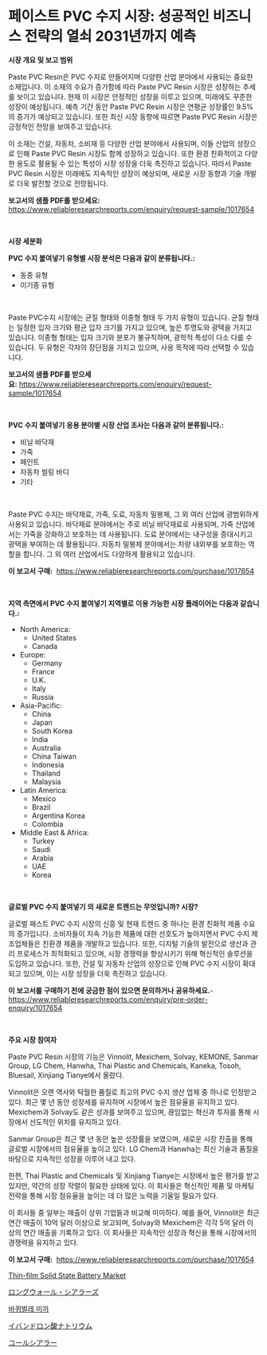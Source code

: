 <p><h1>페이스트 PVC 수지 시장: 성공적인 비즈니스 전략의 열쇠 2031년까지 예측</h1></p><p><strong>시장 개요 및 보고 범위</strong></p>
<p><p>Paste PVC Resin은 PVC 수지로 만들어지며 다양한 산업 분야에서 사용되는 중요한 소재입니다. 이 소재의 수요가 증가함에 따라 Paste PVC Resin 시장은 성장하는 추세를 보이고 있습니다. 현재 이 시장은 안정적인 성장을 이루고 있으며, 미래에도 꾸준한 성장이 예상됩니다. 예측 기간 동안 Paste PVC Resin 시장은 연평균 성장률인 9.5%의 증가가 예상되고 있습니다. 또한 최신 시장 동향에 따르면 Paste PVC Resin 시장은 긍정적인 전망을 보여주고 있습니다.</p><p>이 소재는 건설, 자동차, 소비재 등 다양한 산업 분야에서 사용되며, 이들 산업의 성장으로 인해 Paste PVC Resin 시장도 함께 성장하고 있습니다. 또한 환경 친화적이고 다양한 용도로 활용될 수 있는 특성이 시장 성장을 더욱 촉진하고 있습니다. 따라서 Paste PVC Resin 시장은 미래에도 지속적인 성장이 예상되며, 새로운 시장 동향과 기술 개발로 더욱 발전할 것으로 전망됩니다.</p></p>
<p><strong>보고서의 샘플 PDF를 받으세요:</strong> <a href="https://www.reliableresearchreports.com/enquiry/request-sample/1017654">https://www.reliableresearchreports.com/enquiry/request-sample/1017654</a></p>
<p>&nbsp;</p>
<p><strong>시장 세분화</strong></p>
<p><strong>PVC 수지 붙여넣기 유형별 시장 분석은 다음과 같이 분류됩니다.:</strong></p>
<p><ul><li>동종 유형</li><li>이기종 유형</li></ul></p>
<p>&nbsp;</p>
<p><p>Paste PVC수지 시장에는 균질 형태와 이종형 형태 두 가지 유형이 있습니다. 균질 형태는 일정한 입자 크기와 평균 입자 크기를 가지고 있으며, 높은 투명도와 광택을 가지고 있습니다. 이종형 형태는 입자 크기와 분포가 불규칙하며, 광학적 특성이 다소 다를 수 있습니다. 두 유형은 각자의 장단점을 가지고 있으며, 사용 목적에 따라 선택할 수 있습니다.</p></p>
<p><strong>보고서의 샘플 PDF를 받으세요:</strong>&nbsp;<a href="https://www.reliableresearchreports.com/enquiry/request-sample/1017654">https://www.reliableresearchreports.com/enquiry/request-sample/1017654</a></p>
<p>&nbsp;</p>
<p><strong> PVC 수지 붙여넣기 응용 분야별 시장 산업 조사는 다음과 같이 분류됩니다.:</strong></p>
<p><ul><li>비닐 바닥재</li><li>가죽</li><li>페인트</li><li>자동차 씰링 바디</li><li>기타</li></ul></p>
<p>&nbsp;</p>
<p><p>Paste PVC 수지는 바닥재료, 가죽, 도료, 자동차 밀봉체, 그 외 여러 산업에 광범위하게 사용되고 있습니다. 바닥재료 분야에서는 주로 비닐 바닥재료로 사용되며, 가죽 산업에서는 가죽을 강화하고 보호하는 데 사용됩니다. 도료 분야에서는 내구성을 증대시키고 광택을 부여하는 데 활용됩니다. 자동차 밀봉체 분야에서는 차량 내외부를 보호하는 역할을 합니다. 그 외 여러 산업에서도 다양하게 활용되고 있습니다.</p></p>
<p><strong>이 보고서 구매:</strong>&nbsp; <a href="https://www.reliableresearchreports.com/purchase/1017654">https://www.reliableresearchreports.com/purchase/1017654</a></p>
<p>&nbsp;</p>
<p><strong>지역 측면에서 PVC 수지 붙여넣기 지역별로 이용 가능한 시장 플레이어는 다음과 같습니다.:</strong></p>
<p><ul>
    <li>
        North America:
        <ul>
            <li>United States</li>
            <li>Canada</li>
        </ul>
    </li>
    <li>
        Europe:
        <ul>
            <li>Germany</li>
            <li>France</li>
            <li>U.K.</li>
            <li>Italy</li>
            <li>Russia</li>
        </ul>
    </li>
    <li>
        Asia-Pacific:
        <ul>
            <li>China</li>
            <li>Japan</li>
            <li>South Korea</li>
            <li>India</li>
            <li>Australia</li>
            <li>China Taiwan</li>
            <li>Indonesia</li>
            <li>Thailand</li>
            <li>Malaysia</li>
        </ul>
    </li>
    <li>
        Latin America:
        <ul>
            <li>Mexico</li>
            <li>Brazil</li>
            <li>Argentina Korea</li>
            <li>Colombia</li>
        </ul>
    </li>
    <li>
        Middle East & Africa:
        <ul>
            <li>Turkey</li>
            <li>Saudi</li>
            <li>Arabia</li>
            <li>UAE</li>
            <li>Korea</li>
        </ul>
    </li>
    </ul></p>
<p>&nbsp;</p>
<p><strong>글로벌 PVC 수지 붙여넣기 의 새로운 트렌드는 무엇입니까? 시장?</strong></p>
<p><p>글로벌 패스트 PVC 수지 시장의 신흥 및 현재 트렌드 중 하나는 환경 친화적 제품 수요의 증가입니다. 소비자들이 지속 가능한 제품에 대한 선호도가 높아지면서 PVC 수지 제조업체들은 친환경 제품을 개발하고 있습니다. 또한, 디지털 기술의 발전으로 생산과 관리 프로세스가 최적화되고 있으며, 시장 경쟁력을 향상시키기 위해 혁신적인 솔루션을 도입하고 있습니다. 또한, 건설 및 자동차 산업의 성장으로 인해 PVC 수지 시장이 확대되고 있으며, 이는 시장 성장을 더욱 촉진하고 있습니다.</p></p>
<p><strong>이 보고서를 구매하기 전에 궁금한 점이 있으면 문의하거나 공유하세요.</strong>- <a href="https://www.reliableresearchreports.com/enquiry/pre-order-enquiry/1017654">https://www.reliableresearchreports.com/enquiry/pre-order-enquiry/1017654</a></p>
<p>&nbsp;</p>
<p><strong>주요 시장 참여자</strong></p>
<p><p>Paste PVC Resin 시장의 기능은 Vinnolit, Mexichem, Solvay, KEMONE, Sanmar Group, LG Chem, Hanwha, Thai Plastic and Chemicals, Kaneka, Tosoh, Bluesail, Xinjiang Tianye에서 올랐다. </p><p>Vinnolit은 오랜 역사와 탁월한 품질로 최고의 PVC 수지 생산 업체 중 하나로 인정받고 있다. 최근 몇 년 동안 성장세를 유지하며 시장에서 높은 점유율을 유지하고 있다. Mexichem과 Solvay도 같은 성과를 보여주고 있으며, 끊임없는 혁신과 투자를 통해 시장에서 선도적인 위치를 유지하고 있다.</p><p>Sanmar Group은 최근 몇 년 동안 높은 성장률을 보였으며, 새로운 시장 진출을 통해 글로벌 시장에서의 점유율을 높이고 있다. LG Chem과 Hanwha는 최신 기술과 품질을 바탕으로 지속적인 성장을 이루어 내고 있다.</p><p>한편, Thai Plastic and Chemicals 및 Xinjiang Tianye는 시장에서 높은 평가를 받고 있지만, 약간의 성장 작렬이 필요한 상태에 있다. 이 회사들은 혁신적인 제품 및 마케팅 전략을 통해 시장 점유율을 높이는 데 더 많은 노력을 기울일 필요가 있다.</p><p>이 회사들 중 일부는 매출이 상위 기업들과 비교해 미미하다. 예를 들어, Vinnolit은 최근 연간 매출이 10억 달러 이상으로 보고되며, Solvay와 Mexichem은 각각 5억 달러 이상의 연간 매출을 기록하고 있다. 이 회사들은 지속적인 성장과 혁신을 통해 시장에서의 경쟁력을 유지하고 있다.</p></p>
<p><strong>이 보고서 구매:</strong>&nbsp;&nbsp;<a href="https://www.reliableresearchreports.com/purchase/1017654">https://www.reliableresearchreports.com/purchase/1017654</a></p>
<p><p><a href="https://issuu.com/reportprime-2/docs/thin-film-solid-state-battery-marke_597aabcba1ef67">Thin-film Solid State Battery Market</a></p><p><a href="https://github.com/EmoryYundt1935/Market-Research-Report-List-1/blob/main/36841805380.md">ロングウォール・シアラーズ</a></p><p><a href="https://github.com/CliftonFisher9067/Market-Research-Report-List-1/blob/main/64365974973.md">바퀴벌레 미끼</a></p><p><a href="https://medium.com/@deonboer2023/%E3%82%A4%E3%83%90%E3%83%B3%E3%83%89%E3%83%AD%E3%83%8D%E3%83%BC%E3%83%88%E3%83%8A%E3%83%88%E3%83%AA%E3%82%A6%E3%83%A0%E5%B8%82%E5%A0%B4-%E3%82%BF%E3%82%A4%E3%83%97-%E5%BF%9C%E7%94%A8-%E3%81%8A%E3%82%88%E3%81%B3%E5%9C%B0%E7%90%86%E3%81%AB%E3%82%88%E3%82%8B%E5%8C%85%E6%8B%AC%E7%9A%84%E8%A9%95%E4%BE%A1-e5c2654cc450">イバンドロン酸ナトリウム</a></p><p><a href="https://github.com/mcbeesbxa270/Market-Research-Report-List-1/blob/main/64718105379.md">コールシアラー</a></p></p>
